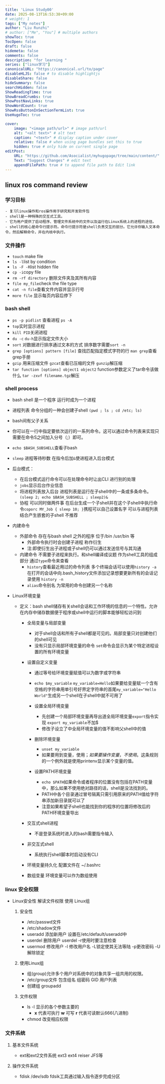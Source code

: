 ```yaml
---
title: 'Linux Study00'
date: 2025-08-13T16:53:38+09:00
# weight: 1
tags: ["My notes"]
author: "Liu Runzhi"
# author: ["Me", "You"] # multiple authors
showToc: true
TocOpen: false
draft: false
hidemeta: false
comments: false
description: "for learning "
series: ["linux学习"]
canonicalURL: "https://canonical.url/to/page"
disableHLJS: false # to disable highlightjs
disableShare: false
hideSummary: false
searchHidden: false
ShowReadingTime: true
ShowBreadCrumbs: true
ShowPostNavLinks: true
ShowWordCount: true
ShowRssButtonInSectionTermList: true
UseHugoToc: true

cover:
    image: "<image path/url>" # image path/url
    alt: "<alt text>" # alt text
    caption: "<text>" # display caption under cover
    relative: false # when using page bundles set this to true
    hidden: true # only hide on current single page
editPost:
    URL: "https://github.com/Asocialist/myhugopage/tree/main/content/"
    Text: "Suggest Changes" # edit text
    appendFilePath: true # to append file path to Edit link
---
```


## linux ros command review

### 学习目标

    - 复习linux操作和ros操作用于研究和开发软件包
    - shell是一种特殊的交互式工具。
    - 它为用户提供了启动程序、管理文件系统中的文件以及运行在Linux系统上的进程的途径。
    - shell的核心是命令行提示符。命令行提示符是shell负责交互的部分。它允许你输入文本命令，然后解释命令，并在内核中执行。

### 文件操作

- `touch` make file
- `ls -l`list by condition
- `ls -F -R`list hidden file
- `cp -i`copy file
- `rm -rf directory` 删除文件夹及其所有内容
- `file my_file`check the file type
- `cat -n file`查看文件内容并显示行号
- `more file` 显示每页内容后停下

### bash shell

- `ps -p pidlist` 查看进程 `ps -A`
- `top`实时显示进程
- `kill PID`关闭进程
- `du -c` `du-h`显示指定文件大小
- `sort` 对数据进行排序通过文本的方式 排序数字需要`sort -n`
- `grep [options] pattern [file]` 查找匹配指定模式字符的行 `man grep`查看grep手册
- `gzip` 用来压缩文件 `gzcat`查看已压缩的文件 `gunzip`解压缩
- `tar function [options] object1 object2` function参数定义了tar命令该做什么  `tar -zxvf filename.tgz`解压

### shell process

- bash shell 是一个程序 运行时成为一个进程
- 进程列表 命令分组的一种会创建子shell `(pwd ; ls ; cd /etc; ls)`
- bash间有父子关系
- 你可以在一行中指定要依次运行的一系列命令。这可以通过命令列表来实现只需要在命令S之间加入分号（;）即可。
- `echo $BASH_SUBSHELL`查看子bash
- `sleep` 进程等待秒数 在指令后加`&`使进程进入后台模式
- 后台模式：

  - 在后台模式运行命令可以在处理命令时让出CLI 进行别的处理
  - `jobs`显示后台作业信息
  - 将进程列表放入后台 进程列表是运行在子shell中的一条或多条命令。 `(sleep 2; echo $BASH_SUBSHELL ; sleep2)&`
  - 协程 可以同时做两件事 在后台生成一个子shell并在这个子shell中执行命令`coporc MY_Job { sleep 10; }`携程可以自己设置名字 可以与进程列表结合产生嵌套的子shell 不推荐
- 内建命令

  - 外部命令 存在与bash shell 之外的程序 位于/bin /usr/bin 等
    - 外部命令执行时会创建子进程 称作衍生
    - 注:即使衍生出子进程或子shell仍可以通过发送信号与其沟通
  - 内建命令 不需要子进程来执行。和shell编译成议题 作为shell工具的组成部分 通过`type`命令来查看
    - `history`查看最近用过的命令列表 多个终端会话可以使用`history -a`在打开的会话中向.bash_history文件添加记录想要更新所有的会话记录使用 `history -n`
    - `alias`命令别名 为常用的命令创建另一个名称
- Linux环境变量

  - 定义：bash shell储存有关shell会话和工作环境的信息的一个特性。允许在内存中储存数据便于程序或shell中运行的脚本能够轻松访问到

    - 全局变量与局部变量

      - 对于shell会话和所有子shell都是可见的。局部变量只对创建他们的shell可见
      - 没有只显示局部环境变量的命令 `set`命令会显示为某个特定进程设置的所有环境变量

    - 设置自定义变量

      - 通过等号给环境变量赋值可以为数字或字符串
      - `echo $my_variable` `my_variable=Hello`如果要给变量赋一个含有空格的字符串用单引号好界定字符串的首尾`my_variable="Hello World"`生成另一个shell在子shell中就不可用了
      - 设置全局环境变量

        - 先创建一个局部环境变量再导出道全局环境变量`export`指令实现 `export my_variable`不加$
        - 修改子设立了中全局环境变量的值不影响父shell中的值
      - 删除环境变量

        - `unset my_variable`
        - 如果要用到变量，使用$；如果要操作变量，不使用$。这条规则的一个例外就是使用printenv显示某个变量的值。
      - 设置PATH环境变量

        - `echo $PATH`如果命令或者程序的位置没有包括在PATH变量中，那么如果不使用绝对路径的话，shell是没法找到的。
        - PATH中各个目录通过冒号隔离只需引用原来的PATH值给字符串添加新目录就可以了
        - 注意如果希望子shell也能找到你的程序的位置将修改后的PATH环境变量导出
    - 交互式shell进程

      - 不是登录系统时进入的bash需要指令输入

    - 非交互式shell

      - 系统执行shell脚本时启动没有CLI
    - 环境变量持久化 配置文件在 ~/.bashrc
    - 数组变量 环境变量可以作为数组使用

### linux 安全权限

- Linux安全性 解读文件权限 使用 Linux组

  1. 安全性

     - /etc/passwd文件
     - /etc/shadow文件
     - useradd 添加新用户 设置在/etc/default/useradd中
     - userdel 删除用户 userdel -r使用时要注意检查
     - usermod 修改用户 -l 修改用户名 -L锁定使其无法等陆 -p更改密码 -U解除锁定

  1. 使用Linux组
     - 组(group)允许多个用户对系统中的对象共享一组共用的权限。
     - /etc/group文件 包含组名 组密码 GID 用户列表
     - 创建组 groupadd

  1. 文件权限

     - ls -l 显示的各个参数主要的
        - __x__ 代表可执行 __w__ 可写 __r__ 代表可读默认666(八进制)
     - chmod 改变相应权限

### 文件系统

1. 基本文件系统
  
   - ext和ext2文件系统 ext3 ext4 reiser JFS等
1. 操作文件系统

   - fdisk /dev/sdb fdsik工具通过输入指令逐步完成分区
